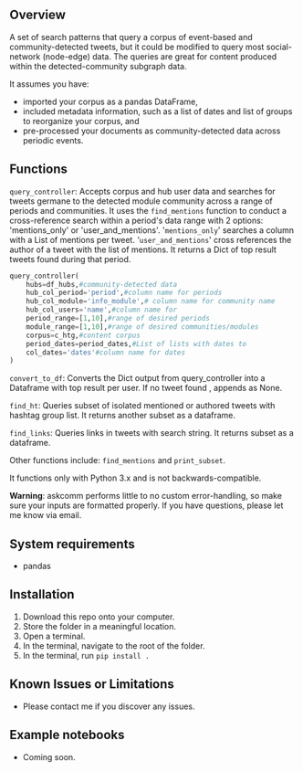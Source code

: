 ## Overview

A set of search patterns that query a corpus of event-based and community-detected tweets, but it could be modified to query most social-network (node-edge) data. The queries are great for content produced within the detected-community subgraph data.

It assumes you have:

- imported your corpus as a pandas DataFrame,
- included metadata information, such as a list of dates and list of groups to reorganize your corpus, and
- pre-processed your documents as community-detected data across periodic events.

## Functions

```query_controller```: Accepts corpus and hub user data and searches for tweets germane to the detected module community across a range of periods and communities. It uses the ```find_mentions``` function to conduct a cross-reference search within a period's data range with 2 options: 'mentions_only' or 'user_and_mentions'. '```mentions_only```' searches a column with a List of mentions per tweet. '```user_and_mentions```' cross references the author  of a tweet with the list of mentions. It returns a Dict of top result tweets found during that period.

```python
query_controller(
    hubs=df_hubs,#community-detected data
    hub_col_period='period',#column name for periods
    hub_col_module='info_module',# column name for community name
    hub_col_users='name',#column name for 
    period_range=[1,10],#range of desired periods
    module_range=[1,10],#range of desired communities/modules
    corpus=c_htg,#content corpus
    period_dates=period_dates,#List of lists with dates to 
    col_dates='dates'#column name for dates
)
```

```convert_to_df```: Converts the Dict output from query_controller into a Dataframe with top result per user. If no tweet found , appends as None.

```find_ht```: Queries subset of isolated mentioned or authored tweets with hashtag group list. It returns another subset as a dataframe.

```find_links```: Queries links in tweets with search string. It returns subset as a dataframe.

Other functions include: ```find_mentions``` and ```print_subset```.

It functions only with Python 3.x and is not backwards-compatible.

**Warning**: askcomm performs little to no custom error-handling, so make sure your inputs are formatted properly. If you have questions, please let me know via email.

## System requirements

* pandas

## Installation

1. Download this repo onto your computer.
2. Store the folder in a meaningful location.
3. Open a terminal.
4. In the terminal, navigate to the root of the folder.
5. In the terminal, run ```pip install .```

## Known Issues or Limitations

- Please contact me if you discover any issues.

## Example notebooks

- Coming soon.